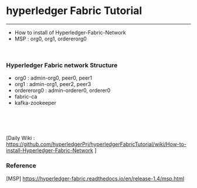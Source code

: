 # hyperledger Fabric Tutorial
-----------------------------------------------
- How to install of Hyperledger-Fabric-Network 
- MSP : org0, org1, ordererorg0
<br>

### Hyperledger Fabric network Structure
- org0 : admin-org0, peer0, peer1
- org1 : admin-org1, peer2, peer3
- ordererorg0 : admin-orderer0, orderer0
- fabric-ca
- kafka-zookeeper
<br>
<br>
<br>

[Daily Wiki : https://github.com/hyperledgerPrj/hyperledgerFabricTutorial/wiki/How-to-install-Hyperledger-Fabric-Network ]

### Reference
[MSP] https://hyperledger-fabric.readthedocs.io/en/release-1.4/msp.html



